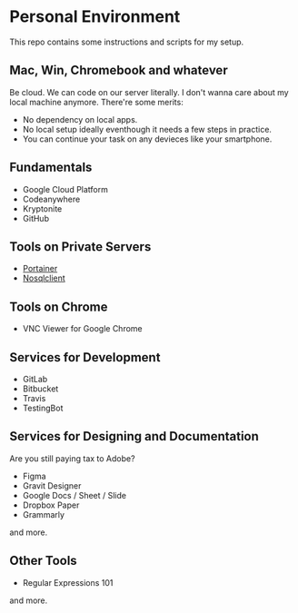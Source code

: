 # Personal Environment

This repo contains some instructions and scripts for my setup.

## Mac, Win, Chromebook and whatever

Be cloud. We can code on our server literally. I don't wanna care about my local machine anymore. There're some merits:

- No dependency on local apps.
- No local setup ideally eventhough it needs a few steps in practice.
- You can continue your task on any devieces like your smartphone.

## Fundamentals

- Google Cloud Platform
- Codeanywhere
- Kryptonite
- GitHub

## Tools on Private Servers

- [Portainer](https://github.com/portainer/portainer)
- [Nosqlclient](https://github.com/nosqlclient/nosqlclient)

## Tools on Chrome

- VNC Viewer for Google Chrome

## Services for Development

- GitLab
- Bitbucket
- Travis
- TestingBot

## Services for Designing and Documentation

Are you still paying tax to Adobe?

- Figma
- Gravit Designer
- Google Docs / Sheet / Slide
- Dropbox Paper
- Grammarly

and more.

## Other Tools

- Regular Expressions 101

and more.
